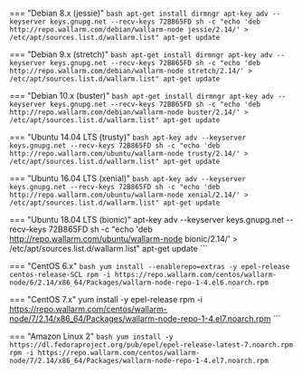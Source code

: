 === "Debian 8.x (jessie)"
    ``` bash
    apt-get install dirmngr
    apt-key adv --keyserver keys.gnupg.net --recv-keys 72B865FD
    sh -c "echo 'deb http://repo.wallarm.com/debian/wallarm-node jessie/2.14/' > /etc/apt/sources.list.d/wallarm.list"
    apt-get update
    ```

=== "Debian 9.x (stretch)"
    ``` bash
    apt-get install dirmngr
    apt-key adv --keyserver keys.gnupg.net --recv-keys 72B865FD
    sh -c "echo 'deb http://repo.wallarm.com/debian/wallarm-node stretch/2.14/' > /etc/apt/sources.list.d/wallarm.list"
    apt-get update
    ```

=== "Debian 10.x (buster)"
    ``` bash
    apt-get install dirmngr
    apt-key adv --keyserver keys.gnupg.net --recv-keys 72B865FD
    sh -c "echo 'deb http://repo.wallarm.com/debian/wallarm-node buster/2.14/' > /etc/apt/sources.list.d/wallarm.list"
    apt-get update
    ```

=== "Ubuntu 14.04 LTS (trusty)"
    ``` bash
    apt-key adv --keyserver keys.gnupg.net --recv-keys 72B865FD
    sh -c "echo 'deb http://repo.wallarm.com/ubuntu/wallarm-node trusty/2.14/' > /etc/apt/sources.list.d/wallarm.list"
    apt-get update
    ```

=== "Ubuntu 16.04 LTS (xenial)"
    ``` bash
    apt-key adv --keyserver keys.gnupg.net --recv-keys 72B865FD
    sh -c "echo 'deb http://repo.wallarm.com/ubuntu/wallarm-node xenial/2.14/' > /etc/apt/sources.list.d/wallarm.list"
    apt-get update
    ```

=== "Ubuntu 18.04 LTS (bionic)"
    apt-key adv --keyserver keys.gnupg.net --recv-keys 72B865FD
    sh -c "echo 'deb http://repo.wallarm.com/ubuntu/wallarm-node bionic/2.14/' > /etc/apt/sources.list.d/wallarm.list"
    apt-get update
    ```

=== "CentOS 6.x"
    ``` bash
    yum install --enablerepo=extras -y epel-release centos-release-SCL
    rpm -i https://repo.wallarm.com/centos/wallarm-node/6/2.14/x86_64/Packages/wallarm-node-repo-1-4.el6.noarch.rpm
    ```

=== "CentOS 7.x"
    yum install -y epel-release
    rpm -i https://repo.wallarm.com/centos/wallarm-node/7/2.14/x86_64/Packages/wallarm-node-repo-1-4.el7.noarch.rpm
    ```

=== "Amazon Linux 2"
    ``` bash
    yum install -y https://dl.fedoraproject.org/pub/epel/epel-release-latest-7.noarch.rpm
    rpm -i https://repo.wallarm.com/centos/wallarm-node/7/2.14/x86_64/Packages/wallarm-node-repo-1-4.el7.noarch.rpm
    ```
